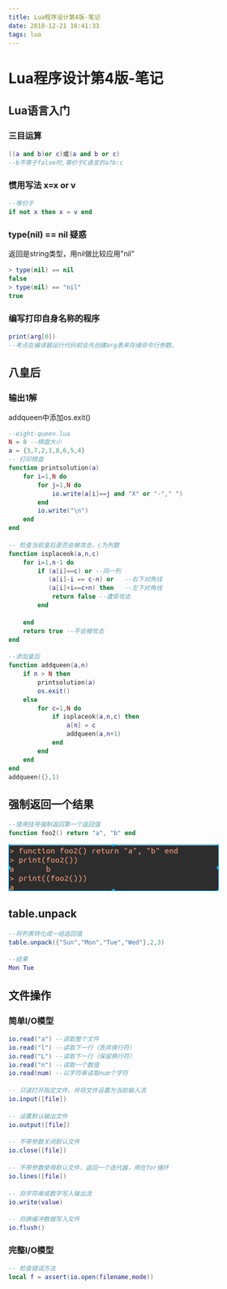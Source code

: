 ```yaml
---
title: Lua程序设计第4版-笔记
date: 2018-12-21 16:41:33
tags: lua
---
```


# Lua程序设计第4版-笔记


## Lua语言入门

### 三目运算

```lua
((a and b)or c)或(a and b or c)
--b不等于false时,等价于C语言的a?b:c
```



### 惯用写法 x=x or v

```lua
--等价于
if not x then x = v end
```

### type(nil) == nil 疑惑

返回是string类型，用nil做比较应用"nil"

```lua
> type(nil) == nil 
false
> type(nil) == "nil" 
true
```

### 编写打印自身名称的程序

```lua
print(arg[0])
--考点在编译器运行代码前会先创建arg表来存储命令行参数。
```

## 八皇后

### 输出1解

addqueen中添加os.exit()

```lua
--eight-queen.lua
N = 8 --棋盘大小
a = {3,7,2,1,8,6,5,4}
-- 打印棋盘
function printsolution(a)
	for i=1,N do
		for j=1,N do
			io.write(a[i]==j and "X" or "-"," ")
		end
		io.write("\n")
	end
end

-- 检查当前皇后是否会被攻击，c为列数
function isplaceok(a,n,c)
	for i=1,n-1 do
		if (a[i]==c) or --同一列
		   (a[i]-i == c-n) or	--右下对角线
		   (a[i]+i==c+n) then   --左下对角线
			return false --遭受攻击
		end
		
	end
	return true --不会被攻击
end

--添加皇后
function addqueen(a,n)
	if n > N then
		printsolution(a)
		os.exit()
	else
		for c=1,N do
			if isplaceok(a,n,c) then
				a[n] = c
				addqueen(a,n+1)
			end
		end
	end
end
addqueen({},1)
```

## 强制返回一个结果

```lua
--使用括号强制返回第一个返回值
function foo2() return "a", "b" end
```

![001](/img/lua/001.png)

## table.unpack

```lua
--将列表转化成一组返回值
table.unpack({"Sun","Mon","Tue","Wed"},2,3)

--结果
Mon	Tue
```

## 文件操作

### 简单I/O模型

```lua
io.read("a") --读取整个文件
io.read("l") --读取下一行（丢弃换行符）
io.read("L") --读取下一行（保留换行符）
io.read("n") --读取一个数值
io.read(num) --以字符串读取num个字符

-- 只读打开指定文件，并将文件设置为当前输入流
io.input([file])

-- 设置默认输出文件
io.output([file])

-- 不带参数关闭默认文件
io.close([file])

-- 不带参数使用默认文件，返回一个迭代器，用在for循环
io.lines([file])

-- 将字符串或数字写入输出流
io.write(value)

-- 将换缓冲数据写入文件
io.flush()
```

### 完整I/O模型

```lua
-- 检查错误方法
local f = assert(io.open(filename,mode))
```

